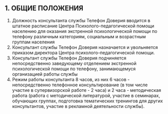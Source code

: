 ## 1. ОБЩИЕ ПОЛОЖЕНИЯ

1. Должность консультанта службы Телефон Доверия вводится в штатное расписание Центра Психолого-педагогической помощи населению для оказания экстренной психологической помощи по телефону различным категориям, социальным и возрастным группам населения
2. Консультант службы Телефон Доверия назначается и увольняется приказом директора Центра психолого-педагогической помощи.
3. Консультант службы Телефон Доверия подчиняется непосредственно заведующему отделением экстренной психологической помощи по телефону, занимающемуся организацией работы службы
4. Режим работы консультанта 8 часов, из них 6 часов - непосредственно телефонное консультирование (в том числе участие в супервизорской работе - 2 часа) и 2 часа - методическая работа (работа с методической литературой, участие в семинарах, обучающих группах, подготовка тематических тренингов для других консультантов, участие в рекламной деятельности службы).
